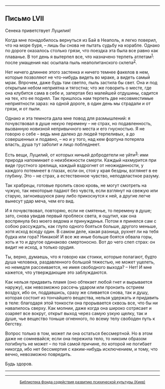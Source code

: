

* * *

## Письмо LVII

Сенека приветствует Луцилия!

Когда мне понадобилось вернуться из Бай в Неаполь, я легко поверил, что на море буря, – лишь бы снова не пытать судьбу на корабле. Однако по дороге оказалось столько грязи, что поездка эта была все равно как плаванье. В тот день я вытерпел все, что назначено терпеть атлетам<sup>[1](refer.htm#pLVII-1)</sup>: после умащения нас осыпала пыль неаполитанского склепа<sup>[2](refer.htm#pLVII-2)</sup>.

Нет ничего длиннее этого застенка и ничего темнее факелов в нем, которые позволяют не что-нибудь видеть во мраке, а видеть самый мрак. Впрочем, даже будь там светло, пыль застила бы свет. Она и под открытым небом неприятна и тягостна; что же говорить о месте, где она клубится сама в себе и, запертая без малейшей отдушины, садится на тех, кто ее поднял. Так пришлось нам терпеть две несовместимые неприятности зараз: на одной дороге, в один день мы страдали и от грязи, и от пыли.

Однако и эта темнота дала мне повод для размышлений: я почувствовал в душе некую перемену – не страх, но подавленность, вызванную новизной непривычного места и его гнусностью. Я не говорю о себе – ведь мне далеко до людей терпеливых, а до совершенных и подавно, – но и у того, над кем фортуна потеряла власть, душа тут заболит и лицо побледнеет.

Есть вещи, Луцилий, от которых ничьей добродетели не уйти<sup>[3](refer.htm#pLVII-3)</sup>: ими природа напоминает о неизбежности смерти. Каждый нахмурится при виде грустного зрелища, каждый вздрогнет от неожиданности, у каждого потемнеет в глазах, если он, стоя у края бездны, взглянет в ее глубину. Это – не страх, а естественное чувство, неподвластное разуму.

Так храбрецы, готовые пролить свою кровь, не могут смотреть на чужую, так некоторые падают без чувств, если взглянут на свежую или старую, загноившуюся рану либо прикоснутся к ней, а другие легче вынесут удар меча, чем его вид.

И я почувствовал, повторяю, если не смятенье, то перемену в душе; зато, снова увидав первый проблеск света, я ощутил, как она воспрянула без моего ведома и принужденья. Потом я принялся сам с собою рассуждать, как глупо одного бояться больше, другого меньше, хотя исход всюду один. В самом деле, какая разница, рухнет ли на тебя будка или гора? Никакой! И все же иные больше боятся обвала горы, хоть и то и другое одинаково смертоносно. Вот до чего слеп страх: он видит не исход, а только орудия.

Ты, верно, думаешь, что я говорю как стоики, которые полагают, будто душа человека, раздавленного большой тяжестью, не может уцелеть, но немедля рассеивается, не имея свободного выхода? – Нет! И мне кажется, что утверждающие это заблуждаются.

Как нельзя придавить пламя (оно обтекает любой гнет и вырывается наружу), как невозможно рассечь ударом или пронзить острием воздух, ибо он, поддавшись, сразу же сливается снова, так и душу, которая состоит из тончайшего вещества, нельзя удержать и придавить в теле: благодаря этой тонкости она прорывается сквозь все, что бы ни навалилось сверху. Как молнии, даже когда она широко сотрясает и озаряет все вокруг, открыт выход через самую узкую щелку, так и душе, чье вещество тоньше огненного, по всему телу свободен путь к бегству.

Вопрос только в том, может ли она остаться бессмертной. Но в этом даже не сомневайся; если она пережила тело, то никоим образом погибнуть не может – по той самой причине, по которой не погибает никогда, ибо нет бессмертия с каким-нибудь исключением, и тому, что вечно, невозможно повредить.

Будь здоров.

<div align="center">

* * *



* * *

[<small>Библиотека Фонда содействия развитию психической культуры (Киев)</small>](mailto:webmaster@psylib.kiev.ua)</div>